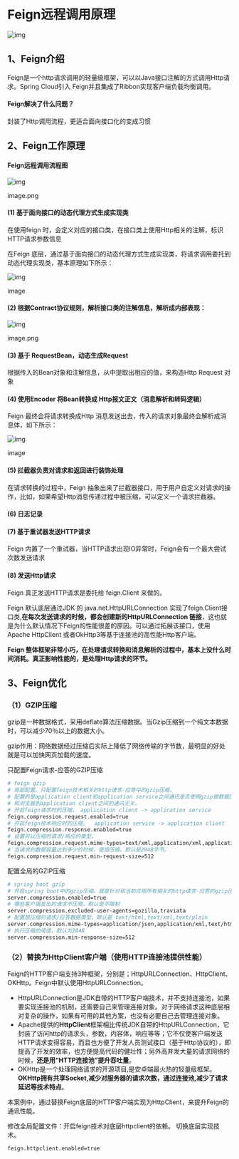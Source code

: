 # Feign远程调用原理

![img](https://upload-images.jianshu.io/upload_images/6271376-285b0cf66bc1b24c.png?imageMogr2/auto-orient/strip|imageView2/2/w/627/format/webp)

## 1、Feign介绍

Feign是一个http请求调用的轻量级框架，可以以Java接口注解的方式调用Http请求。Spring Cloud引入 Feign并且集成了Ribbon实现客户端负载均衡调用。

#### Feign解决了什么问题？

封装了Http调用流程，更适合面向接口化的变成习惯

## 2、Feign工作原理

#### Feign远程调用流程图

![img](https://upload-images.jianshu.io/upload_images/6271376-7635e2dc9b32e3ec.png?imageMogr2/auto-orient/strip|imageView2/2/w/871/format/webp)

image.png

#### (1) 基于面向接口的动态代理方式生成实现类

在使用feign 时，会定义对应的接口类，在接口类上使用Http相关的注解，标识HTTP请求参数信息

在Feign 底层，通过基于面向接口的动态代理方式生成实现类，将请求调用委托到动态代理实现类，基本原理如下所示：

![img](https://upload-images.jianshu.io/upload_images/14126519-4949493085b0f547.png?imageMogr2/auto-orient/strip|imageView2/2/w/779/format/webp)

image

#### (2) 根据Contract协议规则，解析接口类的注解信息，解析成内部表现：

![img](https://upload-images.jianshu.io/upload_images/6271376-cebfed0fa4f18190.png?imageMogr2/auto-orient/strip|imageView2/2/w/915/format/webp)

image.png

#### (3) 基于 RequestBean，动态生成Request

根据传入的Bean对象和注解信息，从中提取出相应的值，来构造Http Request 对象

#### (4) 使用Encoder 将Bean转换成 Http报文正文（消息解析和转码逻辑）

Feign 最终会将请求转换成Http 消息发送出去，传入的请求对象最终会解析成消息体，如下所示：

![img](https://upload-images.jianshu.io/upload_images/14126519-b5c571b44f453707.png?imageMogr2/auto-orient/strip|imageView2/2/w/719/format/webp)

image

#### (5) 拦截器负责对请求和返回进行装饰处理

在请求转换的过程中，Feign 抽象出来了拦截器接口，用于用户自定义对请求的操作，比如，如果希望Http消息传递过程中被压缩，可以定义一个请求拦截器。

#### (6) 日志记录

#### (7) 基于重试器发送HTTP请求

Feign 内置了一个重试器，当HTTP请求出现IO异常时，Feign会有一个最大尝试次数发送请求

#### (8) 发送Http请求

Feign 真正发送HTTP请求是委托给 feign.Client 来做的。

Feign 默认底层通过JDK 的 java.net.HttpURLConnection 实现了feign.Client接口类,**在每次发送请求的时候，都会创建新的HttpURLConnection 链接**，这也就是为什么默认情况下Feign的性能很差的原因。可以通过拓展该接口，使用Apache HttpClient 或者OkHttp3等基于连接池的高性能Http客户端。

**Feign 整体框架非常小巧，在处理请求转换和消息解析的过程中，基本上没什么时间消耗。真正影响性能的，是处理Http请求的环节。**

## 3、Feign优化

### （1）GZIP压缩

gzip是一种数据格式，采用deflate算法压缩数据。当Gzip压缩到一个纯文本数据时，可以减少70％以上的数据大小。

gzip作用：网络数据经过压缩后实际上降低了网络传输的字节数，最明显的好处就是可以加快网页加载的速度。

只配置Feign请求-应答的GZIP压缩



```bash
# feign gzip
# 局部配置。只配置feign技术相关的http请求-应答中的gzip压缩。
# 配置的是application client和application service之间通讯是否使用gzip做数据压缩。
# 和浏览器到application client之间的通讯无关。
# 开启feign请求时的压缩， application client -> application service
feign.compression.request.enabled=true
# 开启feign技术响应时的压缩，  application service -> application client
feign.compression.response.enabled=true
# 设置可以压缩的请求/响应的类型。
feign.compression.request.mime-types=text/xml,application/xml,application/json
# 当请求的数据容量达到多少的时候，使用压缩。默认是2048字节。
feign.compression.request.min-request-size=512
```

配置全局的GZIP压缩



```bash
# spring boot gzip
# 开启spring boot中的gzip压缩。就是针对和当前应用所有相关的http请求-应答的gzip压缩。
server.compression.enabled=true
# 哪些客户端发出的请求不压缩，默认是不限制
server.compression.excluded-user-agents=gozilla,traviata
# 配置想压缩的请求/应答数据类型，默认是 text/html,text/xml,text/plain
server.compression.mime-types=application/json,application/xml,text/html,text/xml,text/plain
# 执行压缩的阈值，默认为2048
server.compression.min-response-size=512
```

### （2）替换为HttpClient客户端（使用HTTP连接池提供性能）

Feign的HTTP客户端支持3种框架，分别是；HttpURLConnection、HttpClient、OKHttp。Feign中默认使用HttpURLConnection。

- HttpURLConnection是JDK自带的HTTP客户端技术，并不支持连接池，如果要实现连接池的机制，还需要自己来管理连接对象。对于网络请求这种底层相对复杂的操作，如果有可用的其他方案，也没有必要自己去管理连接对象。
- Apache提供的**HttpClient**框架相比传统JDK自带的HttpURLConnection，它封装了访问http的请求头，参数，内容体，响应等等；它不仅使客户端发送HTTP请求变得容易，而且也方便了开发人员测试接口（基于Http协议的），即提高了开发的效率，也方便提高代码的健壮性；另外高并发大量的请求网络的时候，**还是用“HTTP连接池”提升吞吐量**。
- OKHttp是一个处理网络请求的开源项目,是安卓端最火热的轻量级框架。**OKHttp拥有共享Socket,减少对服务器的请求次数，通过连接池,减少了请求延迟等技术特点**。

本案例中，通过替换Feign底层的HTTP客户端实现为HttpClient，来提升Feign的通讯性能。

修改全局配置文件：开启feign技术对底层httpclient的依赖。 切换底层实现技术。



```bash
feign.httpclient.enabled=true
```
